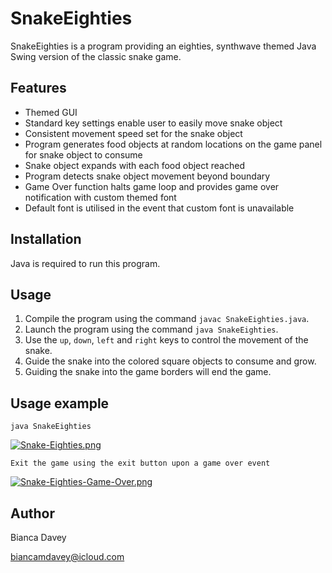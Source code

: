 # SnakeEighties

SnakeEighties is a program providing an eighties, synthwave themed Java Swing version of the classic snake game.

## Features

* Themed GUI
* Standard key settings enable user to easily move snake object
* Consistent movement speed set for the snake object
* Program generates food objects at random locations on the game panel for snake object to consume
* Snake object expands with each food object reached
* Program detects snake object movement beyond boundary
* Game Over function halts game loop and provides game over notification with custom themed font
* Default font is utilised in the event that custom font is unavailable

## Installation

Java is required to run this program.

## Usage

1. Compile the program using the command `javac SnakeEighties.java`.
2. Launch the program using the command `java SnakeEighties`.
3. Use the `up`, `down`, `left` and `right` keys to control the movement of the snake.
4. Guide the snake into the colored square objects to consume and grow.
5. Guiding the snake into the game borders will end the game.

## Usage example

```
java SnakeEighties
```
[![Snake-Eighties.png](https://i.postimg.cc/SsWMxxLr/Snake-Eighties.png)](https://postimg.cc/5Y20P1RY)
```
Exit the game using the exit button upon a game over event
```
[![Snake-Eighties-Game-Over.png](https://i.postimg.cc/2yGLn9KL/Snake-Eighties-Game-Over.png)](https://postimg.cc/T5yP60GT)


## Author

Bianca Davey 

biancamdavey@icloud.com
